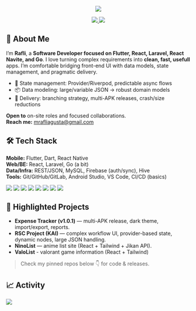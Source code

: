 <!-- Profile README for EnvRfli -->
<p align="center">
  <img src="https://readme-typing-svg.herokuapp.com?&font=Raleway&color=2F80ED&size=28&center=true&vCenter=true&lines=Hi%2C+I'm+M.+Rafli+Agusta+Rizalfa;Software+Developer;Clean%2C+Code" />
</p>

<p align="center">
  <a href="mailto:mrafliagusta@gmail.com">
    <img src="https://img.shields.io/badge/Gmail-mrafliagusta%40gmail.com-EA4335?style=flat&logo=gmail&logoColor=white" />
  </a>
  <a href="https://github.com/EnvRfli">
    <img src="https://img.shields.io/badge/GitHub-EnvRfli-181717?style=flat&logo=github" />
  </a>
  <!-- ⟨optional⟩ add your LinkedIn/Website if available -->
  <!-- <a href="https://www.linkedin.com/in/your-link/">
    <img src="https://img.shields.io/badge/LinkedIn-Connect-0A66C2?style=flat&logo=linkedin&logoColor=white" />
  </a>
  <a href="https://your-portfolio.site">
    <img src="https://img.shields.io/badge/Website-Portfolio-2EC4B6?style=flat&logo=google-chrome&logoColor=white" />
  </a> -->
</p>

## 👋 About Me
I’m **Rafli**, a **Software Developer focused on Flutter, React, Laravel, React Navite, and Go**. I love turning complex requirements into **clean, fast, usefull** apps. I’m comfortable bridging front-end UI with data models, state management, and pragmatic delivery.

- 🔁 State management: Provider/Riverpod, predictable async flows  
- 📦 Data modeling: large/variable JSON → robust domain models  
- 🚀 Delivery: branching strategy, multi-APK releases, crash/size reductions  

**Open to** on-site roles and focused collaborations.  
**Reach me:** mrafliagusta@gmail.com

## 🛠️ Tech Stack
**Mobile:** Flutter, Dart, React Native  
**Web/BE:** React, Laravel, Go (a bit)  
**Data/Infra:** REST/JSON, MySQL, Firebase (auth/sync), Hive  
**Tools:** Git/GitHub/GitLab, Android Studio, VS Code, CI/CD (basics)

<p>
  <img src="https://img.shields.io/badge/Flutter-02569B?style=flat&logo=flutter&logoColor=white" />
  <img src="https://img.shields.io/badge/Dart-0175C2?style=flat&logo=dart&logoColor=white" />
  <img src="https://img.shields.io/badge/Provider/Riverpod-333333?style=flat" />
  <img src="https://img.shields.io/badge/Hive-FFAE1A?style=flat" />
  <img src="https://img.shields.io/badge/React-20232A?style=flat&logo=react" />
  <img src="https://img.shields.io/badge/Laravel-FF2D20?style=flat&logo=laravel&logoColor=white" />
  <img src="https://img.shields.io/badge/Firebase-FFCA28?style=flat&logo=firebase&logoColor=white" />
  <img src="https://img.shields.io/badge/MySQL-4479A1?style=flat&logo=mysql&logoColor=white" />
</p>

## 📌 Highlighted Projects
- **Expense Tracker (v1.0.1)** — multi-APK release, dark theme, import/export, reports.
- **RSC Project (KAI)** — complex workflow UI, provider-based state, dynamic nodes, large JSON handling.
- **NinoList** — anime list site (React + Tailwind + Jikan API).
- **ValoList** - valorant game information (React + Tailwind) 

> Check my pinned repos below 👇 for code & releases.

## 📈 Activity
<img src="https://github-readme-stats.vercel.app/api?username=EnvRfli&show_icons=true" />
